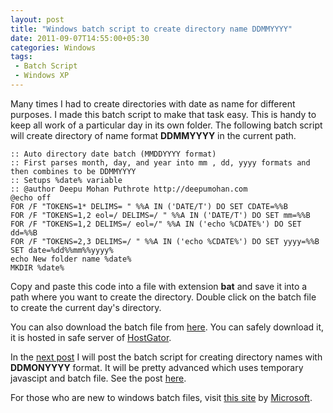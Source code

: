 ```yaml
---
layout: post
title: "Windows batch script to create directory name DDMMYYYY"
date: 2011-09-07T14:55:00+05:30
categories: Windows
tags:
 - Batch Script
 - Windows XP
---
```


Many times I had to create directories with date as name for different purposes. I made this batch script to make that task easy. This is handy to keep all work of a particular day in its own folder. The following batch script will create directory of name format <b>DDMMYYYY</b>&nbsp;in the current path.

```
:: Auto directory date batch (MMDDYYYY format)
:: First parses month, day, and year into mm , dd, yyyy formats and then combines to be DDMMYYYY
:: Setups %date% variable
:: @author Deepu Mohan Puthrote http://deepumohan.com
@echo off
FOR /F "TOKENS=1* DELIMS= " %%A IN ('DATE/T') DO SET CDATE=%%B
FOR /F "TOKENS=1,2 eol=/ DELIMS=/ " %%A IN ('DATE/T') DO SET mm=%%B
FOR /F "TOKENS=1,2 DELIMS=/ eol=/" %%A IN ('echo %CDATE%') DO SET dd=%%B
FOR /F "TOKENS=2,3 DELIMS=/ " %%A IN ('echo %CDATE%') DO SET yyyy=%%B
SET date=%dd%%mm%%yyyy%
echo New folder name %date%
MKDIR %date%
```

Copy and paste this code into a file with extension <b>bat</b>&nbsp;and save it into a path where you want to create the directory. Double click on the batch file to create the current day's directory.

You can also download the batch file from  <a href="http://files.deepumohan.com/winbatch/DDMMYYYY.bat" onClick="javascript: _gaq.push(['_trackPageview', '/downloads/DDMMYYYY']);"> here</a>. You can safely download it, it is hosted in safe server of&nbsp;<a href="http://secure.hostgator.com/~affiliat/cgi-bin/affiliates/clickthru.cgi?id=deepumohanp">HostGator</a>.

In the <a href="/2011/09/windows-batch-script-to-create_07.html">next post</a> I will post the batch script for creating directory names with <b>DDMONYYYY</b> format. It will be pretty advanced which uses temporary javascipt and batch file. See the post <a href="/2011/09/windows-batch-script-to-create_07.html">here</a>.

For those who are new to windows batch files, visit&nbsp;<a href="http://www.microsoft.com/resources/documentation/windows/xp/all/proddocs/en-us/batch.mspx?mfr=true">this site</a>&nbsp;by&nbsp;<a href="http://www.microsoft.com/resources/documentation/windows/xp/all/proddocs/en-us/batch.mspx?mfr=true">Microsoft</a>.
